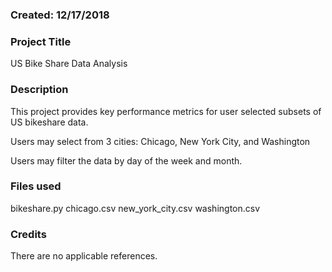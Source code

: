 ### Created: 12/17/2018


### Project Title
US Bike Share Data Analysis

### Description
This project provides key performance metrics for user selected subsets of US bikeshare data.

Users may select from 3 cities: Chicago, New York City, and Washington

Users may filter the data by day of the week and month.


### Files used
bikeshare.py
chicago.csv
new_york_city.csv
washington.csv

### Credits
There are no applicable references.
